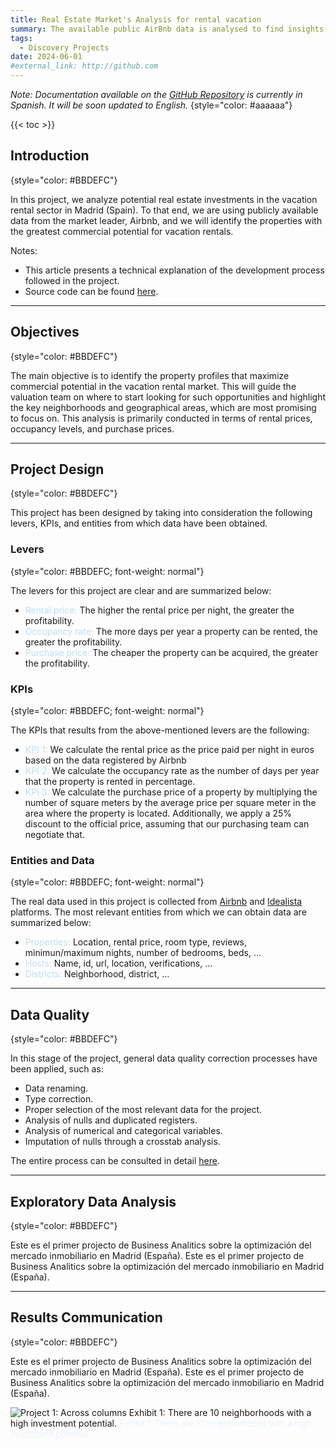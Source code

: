 ```yaml
---
title: Real Estate Market's Analysis for rental vacation
summary: The available public AirBnb data is analysed to find insights that can help to understand the characteristics of the vacation rental market in Madrid (Spain) and guide the team’s research work in terms of rental prices, occupancy levels and purchase prices.
tags: 
  - Discovery Projects
date: 2024-06-01
#external_link: http://github.com
---
```


*Note: Documentation available on the [GitHub Repository](https://github.com/pabloelt/real-estate-market-analysis-rental-vacation) is currently in Spanish. It will be soon updated to English.*
{style="color: #aaaaaa"}

{{< toc >}}

## Introduction
{style="color: #BBDEFC"}

In this project, we analyze potential real estate investments in the vacation rental sector in Madrid (Spain). To that end, we are using publicly available data from the market leader, Airbnb, and we will identify the properties with the greatest commercial potential for vacation rentals.

Notes:

* This article presents a technical explanation of the development process followed in the project.
* Source code can be found [here](https://github.com/pabloelt/real-estate-market-analysis-rental-vacation).

---

## Objectives
{style="color: #BBDEFC"}

The main objective is to identify the property profiles that maximize commercial potential in the vacation rental market. This will guide the valuation team on where to start looking for such opportunities and highlight the key neighborhoods and geographical areas, which are most promising to focus on. This analysis is primarily conducted in terms of rental prices, occupancy levels, and purchase prices.

---

## Project Design
{style="color: #BBDEFC"}

This project has been designed by taking into consideration the following levers, KPIs, and entities from which data have been obtained.

### Levers
{style="color: #BBDEFC; font-weight: normal"}

The levers for this project are clear and are summarized below:

* <text style='color: #BBDEFC; font-weight: normal;'>Rental price:</text> The higher the rental price per night, the greater the profitability.
* <text style='color: #BBDEFC; font-weight: normal;'>Occupancy rate:</text> The more days per year a property can be rented, the greater the profitability.
* <text style='color: #BBDEFC; font-weight: normal;'>Purchase price:</text> The cheaper the property can be acquired, the greater the profitability.

### KPIs
{style="color: #BBDEFC; font-weight: normal"}

The KPIs that results from the above-mentioned levers are the following:

* <text style='color: #BBDEFC; font-weight: normal;'>KPI 1:</text> We calculate the rental price as the price paid per night in euros based on the data registered by Airbnb
* <text style='color: #BBDEFC; font-weight: normal;'>KPI 2:</text> We calculate the occupancy rate as the number of days per year that the property is rented in percentage.
* <text style='color: #BBDEFC; font-weight: normal;'>KPI 3:</text> We calculate the purchase price of a property by multiplying the number of square meters by the average price per square meter in the area where the property is located. Additionally, we apply a 25% discount to the official price, assuming that our purchasing team can negotiate that.

### Entities and Data
{style="color: #BBDEFC; font-weight: normal"}

The real data used in this project is collected from [Airbnb](https://insideairbnb.com/get-the-data/) and [Idealista](https://www.idealista.com/sala-de-prensa/informes-precio-vivienda/) platforms. The most relevant entities from which we can obtain data are summarized below:

* <text style='color: #BBDEFC; font-weight: normal;'>Properties:</text> Location, rental price, room type, reviews, minimun/maximum nights, number of bedrooms, beds, …
* <text style='color: #BBDEFC; font-weight: normal;'>Hosts:</text> Name, id, url, location, verifications, …
* <text style='color: #BBDEFC; font-weight: normal;'>Districts:</text> Neighborhood, district, …

---

## Data Quality
{style="color: #BBDEFC"}

In this stage of the project, general data quality correction processes have been applied, such as:

* Data renaming.
* Type correction.
* Proper selection of the most relevant data for the project.
* Analysis of nulls and duplicated registers.
* Analysis of numerical and categorical variables.
* Imputation of nulls through a crosstab analysis.

The entire process can be consulted in detail [here](https://github.com/pabloelt/real-estate-market-analysis-rental-vacation/blob/main/Notebooks/03_Creacion%20del%20datamart%20analitico.ipynb).

---

## Exploratory Data Analysis
{style="color: #BBDEFC"}

Este es el primer projecto de Business Analitics sobre la optimización del mercado inmobiliario en Madrid (España).
Este es el primer projecto de Business Analitics sobre la optimización del mercado inmobiliario en Madrid (España).

---

## Results Communication
{style="color: #BBDEFC"}

Este es el primer projecto de Business Analitics sobre la optimización del mercado inmobiliario en Madrid (España).
Este es el primer projecto de Business Analitics sobre la optimización del mercado inmobiliario en Madrid (España).



![Project 1: Across columns](/project1/exhibit_1.png)
Exhibit 1: There are 10 neighborhoods with a high investment potential.
<text style='color: #BBDEFC; font-weight: lighter; align-text: center'>Exhibit 1: There are 10 neighborhoods with a high investment potential.</text>